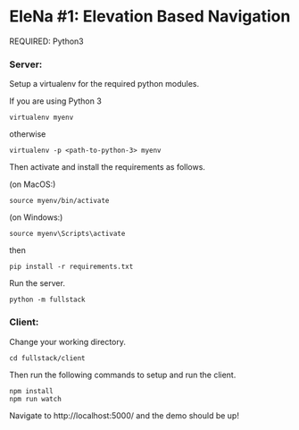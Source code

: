# EleNa #1: Elevation Based Navigation

REQUIRED: Python3

### Server:
Setup a virtualenv for the required python modules.

If you are using Python 3
```
virtualenv myenv
```
otherwise
```
virtualenv -p <path-to-python-3> myenv 
```
Then activate and install the requirements as follows.

(on MacOS:)
```
source myenv/bin/activate
```
(on Windows:)
```
source myenv\Scripts\activate
```
then
```
pip install -r requirements.txt
```
Run the server.
```
python -m fullstack
```

    
### Client: 
Change your working directory.
```
cd fullstack/client
```
Then run the following commands to setup and run the client.
```
npm install
npm run watch
```
    
Navigate to http://localhost:5000/ and the demo should be up!
